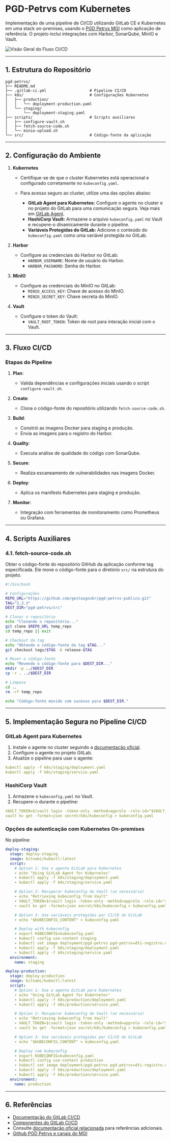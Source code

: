 # PGD-Petrvs com Kubernetes

Implementação de uma pipeline de CI/CD utilizando GitLab CE e Kubernetes em uma stack on-premises, usando o [PGD Petrvs MGI](https://github.com/gestaogovbr/pgd-petrvs-publico/releases/tag/2.3.3) como aplicação de referência. O projeto inclui integrações com Harbor, SonarQube, MinIO e Vault.

![Visão Geral do Fluxo CI/CD](https://docs.gitlab.com/ee/ci/img/get_started_cicd_v16_11.png)

---

## **1. Estrutura do Repositório**

```
pgd-petrvs/
├── README.md
├── .gitlab-ci.yml                   # Pipeline CI/CD
├── k8s/                             # Configurações Kubernetes
│   ├── production/
│   │   └── deployment-production.yaml
│   └── staging/
│       └── deployment-staging.yaml
├── scripts/                         # Scripts auxiliares
│   ├── configure-vault.sh
│   ├── fetch-source-code.sh
│   └── minio-upload.sh
└── src/                             # Código-fonte da aplicação
```

---

## **2. Configuração do Ambiente**

1. **Kubernetes**

   - Certifique-se de que o cluster Kubernetes está operacional e configurado corretamente no `kubeconfig.yaml`.
   - Para acesso seguro ao cluster, utilize uma das opções abaixo:

     - **GitLab Agent para Kubernetes:** Configure o agente no cluster e no projeto do GitLab para uma comunicação segura. Veja mais em [GitLab Agent](https://docs.gitlab.com/ee/user/clusters/agent/).
     - **HashiCorp Vault:** Armazene o arquivo `kubeconfig.yaml` no Vault e recupere-o dinamicamente durante o pipeline.
     - **Variáveis Protegidas do GitLab:** Adicione o conteúdo do `kubeconfig.yaml` como uma variável protegida no GitLab.

2. **Harbor**

   - Configure as credenciais do Harbor no GitLab:
     - `HARBOR_USERNAME`: Nome de usuário do Harbor.
     - `HARBOR_PASSWORD`: Senha do Harbor.

3. **MinIO**

   - Configure as credenciais do MinIO no GitLab:
     - `MINIO_ACCESS_KEY`: Chave de acesso do MinIO.
     - `MINIO_SECRET_KEY`: Chave secreta do MinIO.

4. **Vault**

   - Configure o token do Vault:
     - `VAULT_ROOT_TOKEN`: Token de root para interação inicial com o Vault.

---

## **3. Fluxo CI/CD**

### **Etapas do Pipeline**

1. **Plan**:
   - Valida dependências e configurações iniciais usando o script `configure-vault.sh`.

2. **Create**:
   - Clona o código-fonte do repositório utilizando `fetch-source-code.sh`.

3. **Build**:
   - Constrói as imagens Docker para staging e produção.
   - Envia as imagens para o registro do Harbor.

4. **Quality**:
   - Executa análise de qualidade do código com SonarQube.

5. **Secure**:
   - Realiza escaneamento de vulnerabilidades nas imagens Docker.

6. **Deploy**:
   - Aplica os manifests Kubernetes para staging e produção.

7. **Monitor**:
   - Integração com ferramentas de monitoramento como Prometheus ou Grafana.

---

## **4. Scripts Auxiliares**

### **4.1. fetch-source-code.sh**

Obter o código-fonte do repositório GitHub da aplicação conforme tag especificada.
Ele move o código-fonte para o diretório `src/` na estrutura do projeto.

```bash
#!/bin/bash

# Configurações
REPO_URL="https://github.com/gestaogovbr/pgd-petrvs-publico.git"
TAG="2.3.3"
DEST_DIR="pgd-petrvs/src"

# Clonar o repositório
echo "Clonando o repositório..."
git clone $REPO_URL temp_repo
cd temp_repo || exit

# Checkout da tag
echo "Obtendo o código-fonte da tag $TAG..."
git checkout tags/$TAG -b release-$TAG

# Mover o código-fonte
echo "Movendo o código-fonte para $DEST_DIR..."
mkdir -p ../$DEST_DIR
cp -r . ../$DEST_DIR

# Limpeza
cd ..
rm -rf temp_repo

echo "Código-fonte movido com sucesso para $DEST_DIR."
```

---

## **5. Implementação Segura no Pipeline CI/CD**

### **GitLab Agent para Kubernetes**
1. Instale o agente no cluster seguindo a [documentação oficial](https://docs.gitlab.com/ee/user/clusters/agent/).
2. Configure o agente no projeto GitLab.
3. Atualize o pipeline para usar o agente:

```yaml
kubectl apply -f k8s/staging/deployment.yaml
kubectl apply -f k8s/staging/service.yaml
```

### **HashiCorp Vault**
1. Armazene o `kubeconfig.yaml` no Vault.
2. Recupere-o durante o pipeline:

```yaml
VAULT_TOKEN=$(vault login -token-only -method=approle -role-id="$VAULT_ROLE_ID" -secret-id="$VAULT_SECRET_ID")
vault kv get -format=json secret/k8s/kubeconfig > kubeconfig.yaml
```

### **Opções de autenticação com Kubernetes On-premises**
No pipeline:

```yaml
deploy-staging:
  stage: deploy-staging
  image: bitnami/kubectl:latest
  script:
    # Option 1: Use o agente GitLab para Kubernetes
    - echo "Using GitLab Agent for Kubernetes"
    - kubectl apply -f k8s/staging/deployment.yaml
    - kubectl apply -f k8s/staging/service.yaml

    # Option 2: Recuperar kubeconfig do Vault (se necessário)
    - echo "Retrieving kubeconfig from Vault"
    - VAULT_TOKEN=$(vault login -token-only -method=approle -role-id="$VAULT_ROLE_ID" -secret-id="$VAULT_SECRET_ID")
    - vault kv get -format=json secret/k8s/kubeconfig > kubeconfig.yaml

    # Option 3: Use variáveis ​​protegidas por CI/CD do GitLab
    - echo "$KUBECONFIG_CONTENT" > kubeconfig.yaml

    # Deploy with kubeconfig
    - export KUBECONFIG=kubeconfig.yaml
    - kubectl config use-context staging
    - kubectl set image deployment/pgd-petrvs pgd-petrvs=dti-registro.domain.com/pgd-petrvs-publico-staging:$CI_COMMIT_SHORT_SHA
    - kubectl apply -f k8s/staging/deployment.yaml
    - kubectl apply -f k8s/staging/service.yaml
  environment:
    name: staging

deploy-production:
  stage: deploy-production
  image: bitnami/kubectl:latest
  script:
    # Option 1: Use o agente GitLab para Kubernetes
    - echo "Using GitLab Agent for Kubernetes"
    - kubectl apply -f k8s/production/deployment.yaml
    - kubectl apply -f k8s/production/service.yaml

    # Option 2: Recuperar kubeconfig do Vault (se necessário)
    - echo "Retrieving kubeconfig from Vault"
    - VAULT_TOKEN=$(vault login -token-only -method=approle -role-id="$VAULT_ROLE_ID" -secret-id="$VAULT_SECRET_ID")
    - vault kv get -format=json secret/k8s/kubeconfig > kubeconfig.yaml

    # Option 3: Use variáveis ​​protegidas por CI/CD do GitLab
    - echo "$KUBECONFIG_CONTENT" > kubeconfig.yaml

    # Deploy com kubeconfig
    - export KUBECONFIG=kubeconfig.yaml
    - kubectl config use-context production
    - kubectl set image deployment/pgd-petrvs pgd-petrvs=dti-registro.domain.com/pgd-petrvs-publico-production:$CI_COMMIT_SHORT_SHA
    - kubectl apply -f k8s/production/deployment.yaml
    - kubectl apply -f k8s/production/service.yaml
  environment:
    name: production
```

---

## **6. Referências**
- [Documentação do GitLab CI/CD](https://docs.gitlab.com/ee/ci/)
- [Componentes do GitLab CI/CD](https://docs.gitlab.com/ee/ci/components/index.html)
- Consulte [documentação oficial relacionada](https://docs.gitlab.com/ee/user/clusters/agent/ci_cd_workflow.html) para referências adicionais.
- [Github PGD Petrvs e canais do MGI](https://github.com/gestaogovbr/pgd-petrvs-publico)
